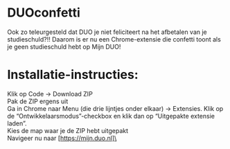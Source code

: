 # DUOconfetti
Ook zo teleurgesteld dat DUO je niet feliciteert na het afbetalen van je studieschuld?!!
Daarom is er nu een Chrome-extensie die confetti toont als je geen studieschuld hebt op Mijn DUO!

# Installatie-instructies:
Klik op Code -> Download ZIP\
Pak de ZIP ergens uit\
Ga in Chrome naar Menu (die drie lijntjes onder elkaar) -> Extensies. Klik op de “Ontwikkelaarsmodus”-checkbox en klik dan op “Uitgepakte extensie laden”.\
Kies de map waar je de ZIP hebt uitgepakt\
Navigeer nu naar [https://mijn.duo.nl]\
